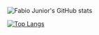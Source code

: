 ![Fabio Junior's GitHub stats](https://github-readme-stats.vercel.app/api?username=fabioo-junioor&show_icons=true&theme=gotham&count_private=false)

[![Top Langs](https://github-readme-stats.vercel.app/api/top-langs/?username=fabioo-junioor&layout=compact)](https://github.com/anuraghazra/github-readme-stats)

